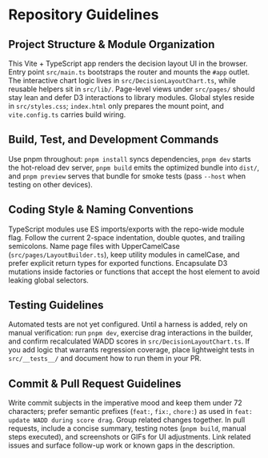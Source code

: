 # Repository Guidelines

## Project Structure & Module Organization
This Vite + TypeScript app renders the decision layout UI in the browser. Entry point `src/main.ts` bootstraps the router and mounts the `#app` outlet. The interactive chart logic lives in `src/DecisionLayoutChart.ts`, while reusable helpers sit in `src/lib/`. Page-level views under `src/pages/` should stay lean and defer D3 interactions to library modules. Global styles reside in `src/styles.css`; `index.html` only prepares the mount point, and `vite.config.ts` carries build wiring.

## Build, Test, and Development Commands
Use pnpm throughout: `pnpm install` syncs dependencies, `pnpm dev` starts the hot-reload dev server, `pnpm build` emits the optimized bundle into `dist/`, and `pnpm preview` serves that bundle for smoke tests (pass `--host` when testing on other devices).

## Coding Style & Naming Conventions
TypeScript modules use ES imports/exports with the repo-wide module flag. Follow the current 2-space indentation, double quotes, and trailing semicolons. Name page files with UpperCamelCase (`src/pages/LayoutBuilder.ts`), keep utility modules in camelCase, and prefer explicit return types for exported functions. Encapsulate D3 mutations inside factories or functions that accept the host element to avoid leaking global selectors.

## Testing Guidelines
Automated tests are not yet configured. Until a harness is added, rely on manual verification: run `pnpm dev`, exercise drag interactions in the builder, and confirm recalculated WADD scores in `src/DecisionLayoutChart.ts`. If you add logic that warrants regression coverage, place lightweight tests in `src/__tests__/` and document how to run them in your PR.

## Commit & Pull Request Guidelines
Write commit subjects in the imperative mood and keep them under 72 characters; prefer semantic prefixes (`feat:`, `fix:`, `chore:`) as used in `feat: update WADD during score drag`. Group related changes together. In pull requests, include a concise summary, testing notes (`pnpm build`, manual steps executed), and screenshots or GIFs for UI adjustments. Link related issues and surface follow-up work or known gaps in the description.
